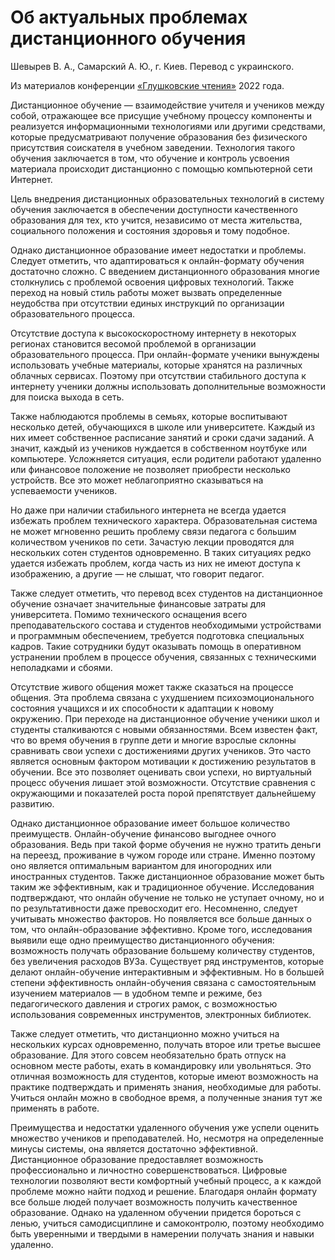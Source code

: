 # Об актуальных проблемах дистанционного обучения

Шевырев В. А., Самарский А. Ю., г. Киев. Перевод с украинского.

Из материалов конференции [«Глушковские чтения»](../глушковские-чтения.md) 2022 года.

Дистанционное обучение — взаимодействие учителя и учеников между собой, отражающее все присущие учебному процессу компоненты и реализуется информационными технологиями или другими средствами, которые предусматривают получение образования без физического присутствия соискателя в учебном заведении. Технология такого обучения заключается в том, что обучение и контроль усвоения материала происходит дистанционно с помощью компьютерной сети Интернет.

Цель внедрения дистанционных образовательных технологий в систему обучения заключается в обеспечении доступности качественного образования для тех, кто учится, независимо от места жительства, социального положения и состояния здоровья и тому подобное.

Однако дистанционное образование имеет недостатки и проблемы. Следует отметить, что адаптироваться к онлайн-формату обучения достаточно сложно. С введением дистанционного образования многие столкнулись с проблемой освоения цифровых технологий. Также переход на новый стиль работы может вызвать определенные неудобства при отсутствии единых инструкций по организации образовательного процесса.

Отсутствие доступа к высокоскоростному интернету в некоторых регионах становится весомой проблемой в организации образовательного процесса. При онлайн-формате ученики вынуждены использовать учебные материалы, которые хранятся на различных облачных сервисах. Поэтому при отсутствии стабильного доступа к интернету ученики должны использовать дополнительные возможности для поиска выхода в сеть.

Также наблюдаются проблемы в семьях, которые воспитывают несколько детей, обучающихся в школе или университете. Каждый из них имеет собственное расписание занятий и сроки сдачи заданий. А значит, каждый из учеников нуждается в собственном ноутбуке или компьютере. Усложняется ситуация, если родители работают удаленно или финансовое положение не позволяет приобрести несколько устройств. Все это может неблагоприятно сказываться на успеваемости учеников.

Но даже при наличии стабильного интернета не всегда удается избежать проблем технического характера. Образовательная система не может мгновенно решить проблему связи педагога с большим количеством учеников по сети. Зачастую лекции проводятся для нескольких сотен студентов одновременно. В таких ситуациях редко удается избежать проблем, когда часть из них не имеют доступа к изображению, а другие — не слышат, что говорит педагог.

Также следует отметить, что перевод всех студентов на дистанционное обучение означает значительные финансовые затраты для университета. Помимо технического оснащения всего преподавательского состава и студентов необходимыми устройствами и программным обеспечением, требуется подготовка специальных кадров. Такие сотрудники будут оказывать помощь в оперативном устранении проблем в процессе обучения, связанных с техническими неполадками и сбоями.

Отсутствие живого общения может также сказаться на процессе общения. Эта проблема связана с ухудшением психоэмоционального состояния учащихся и их способности к адаптации к новому окружению. При переходе на дистанционное обучение ученики школ и студенты сталкиваются с новыми обязанностями. Всем известен факт, что во время обучения в группе дети и многие взрослые склонны сравнивать свои успехи с достижениями других учеников. Это часто является основным фактором мотивации к достижению результатов в обучении. Все это позволяет оценивать свои успехи, но виртуальный процесс обучения лишает этой возможности. Отсутствие сравнения с окружающими и показателей роста порой препятствует дальнейшему развитию.

Однако дистанционное образование имеет большое количество преимуществ. Онлайн-обучение финансово выгоднее очного образования. Ведь при такой форме обучения не нужно тратить деньги на переезд, проживание в чужом городе или стране. Именно поэтому оно является оптимальным вариантом для иногородних или иностранных студентов. Также дистанционное образование может быть таким же эффективным, как и традиционное обучение. Исследования подтверждают, что онлайн обучение не только не уступает очному, но и по результативности даже превосходит его. Несомненно, следует учитывать множество факторов. Но появляется все больше данных о том, что онлайн-образование эффективно. Кроме того, исследования выявили еще одно преимущество дистанционного обучения: возможность получать образование большему количеству студентов, без увеличения расходов ВУЗа. Существует ряд инструментов, которые делают онлайн-обучение интерактивным и эффективным. Но в большей степени эффективность онлайн-обучения связана с самостоятельным изучением материалов — в удобном темпе и режиме, без педагогического давления и строгих рамок, с возможностью использования современных инструментов, электронных библиотек.

Также следует отметить, что дистанционно можно учиться на нескольких курсах одновременно, получать второе или третье высшее образование. Для этого совсем необязательно брать отпуск на основном месте работы, ехать в командировку или увольняться. Это отличная возможность для студентов, которые имеют возможность на практике подтверждать и применять знания, необходимые для работы. Учиться онлайн можно в свободное время, а полученные знания тут же применять в работе.

Преимущества и недостатки удаленного обучения уже успели оценить множество учеников и преподавателей. Но, несмотря на определенные минусы системы, она является достаточно эффективной. Дистанционное образование предоставляет возможность профессионально и личностно совершенствоваться. Цифровые технологии позволяют вести комфортный учебный процесс, а к каждой проблеме можно найти подход и решение. Благодаря онлайн формату все больше людей получает возможность получить качественное образование. Однако на удаленном обучении придется бороться с ленью, учиться самодисциплине и самоконтролю, поэтому необходимо быть уверенными и твердыми в намерении получать знания и навыки удаленно.